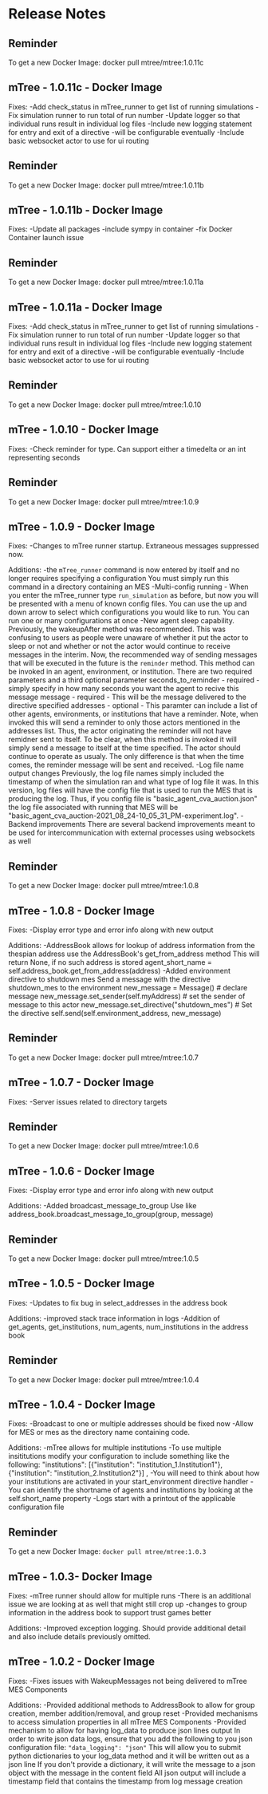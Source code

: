 # Release Notes

## Reminder

To get a new Docker Image: docker pull mtree/mtree:1.0.11c

## mTree - 1.0.11c - Docker Image

Fixes:
    -Add check_status in mTree_runner to get list of running simulations
    -Fix simulation runner to run total of run number
    -Update logger so that individual runs result in individual log files
    -Include new logging statement for entry and exit of a directive
        -will be configurable eventually
    -Include basic websocket actor to use for ui routing

## Reminder

To get a new Docker Image: docker pull mtree/mtree:1.0.11b

## mTree - 1.0.11b - Docker Image

Fixes:
    -Update all packages
    -include sympy in container
    -fix Docker Container launch issue


## Reminder

To get a new Docker Image: docker pull mtree/mtree:1.0.11a

## mTree - 1.0.11a - Docker Image

Fixes:
    -Add check_status in mTree_runner to get list of running simulations
    -Fix simulation runner to run total of run number
    -Update logger so that individual runs result in individual log files
    -Include new logging statement for entry and exit of a directive
        -will be configurable eventually
    -Include basic websocket actor to use for ui routing

## Reminder

To get a new Docker Image: docker pull mtree/mtree:1.0.10

## mTree - 1.0.10 - Docker Image

Fixes:
    -Check reminder for type. Can support either a timedelta or an int representing seconds


## Reminder

To get a new Docker Image: docker pull mtree/mtree:1.0.9

## mTree - 1.0.9 - Docker Image

Fixes:
    -Changes to mTree runner startup. Extraneous messages suppressed now.

Additions:
    -the `mTree_runner` command is now entered by itself and no longer requires specifying a configuration
        You must simply run this command in a directory containing an MES
    -Multi-config running - When you enter the mTree_runner type `run_simulation` as before, but now
        you will be presented with a menu of known config files. You can use the up and down arrow to 
        select which configurations you would like to run. You can run one or many configurations at once
    -New agent sleep capability.
        Previously, the wakeupAfter method was recommended.
        This was confusing to users as people were unaware of whether it put the actor to sleep or not and whether
        or not the actor would continue to receive messages in the interim.
        Now, the recommended way of sending messages that will be executed in the future is the `reminder` method.
        This method can be invoked in an agent, environment, or institution. There are two required parameters and 
        a third optional parameter
            seconds_to_reminder - required - simply specify in how many seconds you want the agent to recive this message
            message - required - This will be the message delivered to the directive specified
            addresses - optional - This paramter can include a list of other agents, environments, or institutions that 
                have a reminder. Note, when invoked this will send a reminder to only those actors mentioned in the addresses list.
                Thus, the actor originating the reminder will not have remidner sent to itself.
        To be clear, when this method is invoked it will simply send a message to itself at the time specified. The actor should
        continue to operate as usualy. The only difference is that when the time comes, the reminder message will be sent and received.
    -Log file name output changes
        Previously, the log file names simply included the timestamp of when the simulation ran and what type of log file it was.
        In this version, log files will have the config file that is used to run the MES that is producing the log. Thus, if you config 
        file is "basic_agent_cva_auction.json" the log file associated with running that MES will be 
        "basic_agent_cva_auction-2021_08_24-10_05_31_PM-experiment.log".
    -Backend improvements
        There are several backend improvements meant to be used for intercommunication with external processes using websockets as well

## Reminder

To get a new Docker Image: docker pull mtree/mtree:1.0.8

## mTree - 1.0.8 - Docker Image

Fixes:
    -Display error type and error info along with new output

Additions:
    -AddressBook allows for lookup of address information from the thespian address
        use the AddressBook's get_from_address method
            This will return None, if no such address is stored
        agent_short_name = self.address_book.get_from_address(address)
    -Added environment directive to shutdown mes
        Send a message with the directive shutdown_mes to the environment
        new_message = Message()  # declare message
        new_message.set_sender(self.myAddress)  # set the sender of message to this actor
        new_message.set_directive("shutdown_mes")  # Set the directive
        self.send(self.environment_address, new_message)

## Reminder

To get a new Docker Image: docker pull mtree/mtree:1.0.7

## mTree - 1.0.7 - Docker Image

Fixes:
    -Server issues related to directory targets

## Reminder

To get a new Docker Image: docker pull mtree/mtree:1.0.6

## mTree - 1.0.6 - Docker Image

Fixes:
    -Display error type and error info along with new output

Additions:
    -Added broadcast_message_to_group
        Use like address_book.broadcast_message_to_group(group, message)

## Reminder

To get a new Docker Image: docker pull mtree/mtree:1.0.5

## mTree - 1.0.5 - Docker Image

Fixes:
    -Updates to fix bug in select_addresses in the address book

Additions:
    -improved stack trace information in logs
    -Addition of get_agents, get_institutions, num_agents, num_institutions in the address book

## Reminder

To get a new Docker Image: docker pull mtree/mtree:1.0.4

## mTree - 1.0.4 - Docker Image

Fixes:
    -Broadcast to one or multiple addresses should  be fixed now
    -Allow for MES or mes as the directory name containing code.

Additions:
    -mTree allows for multiple institutions
        -To use multiple insititutions modify your configuration to include something like the following:
        "institutions": [{"institution": "institution_1.Institution1"},{"institution": "institution_2.Institution2"}] ,
        -You will need to think about how your institutions are activated in your start_environment directive handler
    -You can identify the shortname of agents and institutions by looking at the self.short_name property
    -Logs start with a printout of the applicable configuration file


## Reminder

To get a new Docker Image: `docker pull mtree/mtree:1.0.3`

## mTree - 1.0.3- Docker Image

Fixes:
    -mTree runner should allow for multiple runs
        -There is an additional issue we are looking at as well that might still crop up
    -changes to group information in the address book to support trust games better

Additions:
    -Improved exception logging. Should provide additional detail and also include details previously omitted.

## mTree - 1.0.2 - Docker Image

Fixes:
    -Fixes issues with WakeupMessages not being delivered to mTree MES Components

Additions:
    -Provided additional methods to AddressBook to allow for group creation, member addition/removal, and group reset
    -Provided mechanisms to access simulation properties in all mTree MES Components
    -Provided mechanism to allow for having log_data to produce json lines output
        In order to write json data logs, ensure that you add the following to you json configuration file:
            `"data_logging": "json"`
        This will allow you to submit python dictionaries to your log_data method and it will be written out as a json line
        If you don't provide a dictionary, it will write the message to a json object with the message in the content field
        All json output will include a timestamp field that contains the timestamp from log message creation